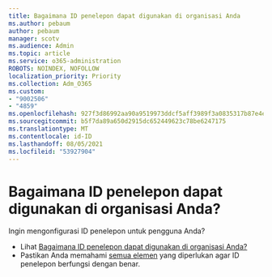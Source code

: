 ```yaml
---
title: Bagaimana ID penelepon dapat digunakan di organisasi Anda
ms.author: pebaum
author: pebaum
manager: scotv
ms.audience: Admin
ms.topic: article
ms.service: o365-administration
ROBOTS: NOINDEX, NOFOLLOW
localization_priority: Priority
ms.collection: Adm_O365
ms.custom:
- "9002506"
- "4859"
ms.openlocfilehash: 927f3d86992aa90a9519973ddcf5aff3989f3a0835317b87e4e71af4558d28e6
ms.sourcegitcommit: b5f7da89a650d2915dc652449623c78be6247175
ms.translationtype: MT
ms.contentlocale: id-ID
ms.lasthandoff: 08/05/2021
ms.locfileid: "53927904"
---
```

# <a name="how-can-caller-id-be-used-in-your-organization"></a>Bagaimana ID penelepon dapat digunakan di organisasi Anda?

Ingin mengonfigurasi ID penelepon untuk pengguna Anda?

- Lihat [Bagaimana ID penelepon dapat digunakan di organisasi Anda?](https://docs.microsoft.com/microsoftteams/how-can-caller-id-be-used-in-your-organization)
- Pastikan Anda memahami [semua elemen](https://docs.microsoft.com/microsoftteams/more-about-calling-line-id-and-calling-party-name) yang diperlukan agar ID penelepon berfungsi dengan benar.
